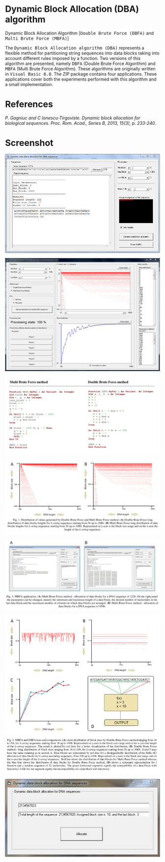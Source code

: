 # Dynamic Block Allocation (DBA) algorithm

Dynamic Block Allocation Algorithm [<kbd>Double Brute Force (DBFA)</kbd> and <kbd>Multi Brute Force (MBFA)</kbd>]

The <kbd>Dynamic Block Allocation algorithm (DBA)</kbd> represents a flexible method for partitioning string sequences into data blocks taking into account different rules imposed by a function. Two versions of this algorithm are presented, namely <kbd>DBFA</kbd> (Double Brute Force Algorithm) and <kbd>MBFA</kbd> (Multi Brute Force Algorithm). These algorithms are originally written in <kbd>Visual Basic 6.0</kbd>. The ZIP package contains four applications. These applications cover both the experiments performed with this algorithm and a small implementation.

# References

<i>P. Gagniuc and C Ionescu-Tirgoviste. Dynamic block allocation for biological sequences. Proc. Rom. Acad., Series B, 2013, 15(3), p. 233-240.</i> 

# Screenshot

![screenshot](https://github.com/Gagniuc/Dynamic-Block-Allocation-algorithm/blob/main/ScreenShot/C15.PNG)

![screenshot](https://github.com/Gagniuc/Dynamic-Block-Allocation-algorithm/blob/main/ScreenShot/C16.PNG)

![screenshot](https://github.com/Gagniuc/Dynamic-Block-Allocation-algorithm/blob/main/1.PNG)

![screenshot](https://github.com/Gagniuc/Dynamic-Block-Allocation-algorithm/blob/main/2.PNG)

![screenshot](https://github.com/Gagniuc/Dynamic-Block-Allocation-algorithm/blob/main/3.PNG)

![screenshot](https://github.com/Gagniuc/Dynamic-Block-Allocation-algorithm/blob/main/4.PNG)

![screenshot](https://github.com/Gagniuc/Dynamic-Block-Allocation-algorithm/blob/main/ScreenShot/C14.PNG)


